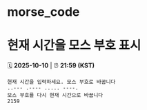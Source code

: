 # morse_code
# 현재 시간을 모스 부호 표시
<!-- MORSE_TIME_START -->
🗓️ **2025-10-10** | ⏰ **21:59 (KST)**

```
현재 시간을 입력하세요. 모스 부호로 바꿉니다
..--- .---- ..... ----.
모스 부호를 다시 현재 시간으로 바꿉니다
2159
```
<!-- MORSE_TIME_END -->
